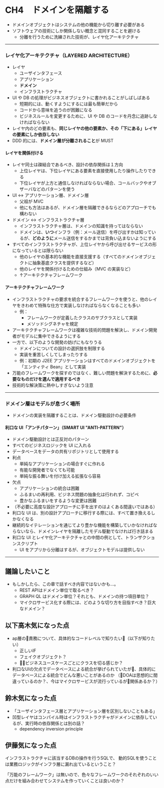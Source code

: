 # CH4　ドメインを隔離する

- ドメインオブジェクトはシステムの他の機能から切り離す必要がある
- ソフトウェアの技術にしか関係しない概念と混同することを避ける
    - 分離を行うために洗練された技術が、レイヤ化アーキテクチャ

---
### レイヤ化アーキテクチャ（LAYERED ARCHITECTURE）
- レイヤ
    - ユーザインタフェース
    - アプリケーション
    - **ドメイン**
    - インフラストラクチャ
- UI や DB の処理がビジネスオブジェクトに書かれることがしばしばある
    - 短期的には、動くすようにするには最も簡単だから
    - コードから意味を追うのが困難になる
    - ビジネスルールを変更するために、UI や DB のコードを丹念に追跡しなければならない
- レイヤ内のどの要素も、**同じレイヤの他の要素か、その「下にある」レイヤの要素にしか依存しない**
- DDD 的には、**ドメイン層が分離されること**が MUST

#### レイヤを関係付ける
- レイヤ同士は疎結合であるべき、設計の依存関係は１方向
    - 上位レイヤは、下位レイヤにある要素を直接使用したり操作したりできる
    - 下位レイヤが上方と通信しなければならない場合、コールバックやオブザーバなどのパターンを使う
- UI <-> アプリケーション層、ドメイン層
    - 父祖が MVC
    - 他にも方法はあるが、ドメイン層を隔離できるならどのアプローチでも構わない
- ドメイン <-> インフラストラクチャ層
    - インフラストラクチャ層は、ドメインの知識を持ってはならない
    - ドメインは、**いつ**インフラ（例：メール送信）を呼び出すかは知っているが、**どのように**メール送信をするかまでは背負い込まないようにする
- すべてのインフラストラクチャが、上位レイヤから呼び出せるサービスの形になっているとは限らない
    - 他のレイヤの基本的な機能を直接支援する（すべてのドメインオブジェクトに抽象基底クラスを提供するなど）
    - 他のレイヤを関係付けるための仕組み（MVC の実装など）
    - ↑アーキテクチャフレームワーク

#### アーキテクチャフレームワーク
- インフラストラクチャの要求を統合するフレームワークを使うと、他のレイヤをきわめて特殊な仕方で実装しなければならなくなることも多い
    - 例：
        - フレームワークが定義したクラスのサブクラスとして実装
        - メソッドシグネチャを規定
- アーキテクチャフレームワークは複雑な技術的問題を解決し、ドメイン開発者がモデルに集中できるようにする
- 一方で、以下のような開発の妨げにもなりうる
    - ドメインについての設計の選択肢を制限する
    - 実装を重苦しくしてしまったりする
    - 例：初期の J2EE アプリケーションはすべてのドメインオブジェクトを「エンティティ Bean」として実装
- 万能のフレームワークを探すのではなく、難しい問題を解決するために、**必要なものだけを選んで適用するべき**
- 技術的な解決策に熱中しすぎないよう注意

---
### ドメイン層はモデルが息づく場所
- ドメインの実装を隔離することは、ドメイン駆動設計の必要条件

#### 利口な UI「アンチパターン」（SMART UI "ANTI-PATTERN"）
- ドメイン駆動設計とは正反対のパターン
- すべてのビジネスロジックを UI に入れる
- データベースをデータの共有リポジトリとして使用する
- 利点
    - 単純なアプリケーションの場合すぐに作れる
    - 有能な開発者でなくても可能
    - 単純な振る舞いを付け加える拡張なら容易
- 欠点
    - アプリケーションの統合は困難
    - ふるまいの再利用、ビジネス問題の抽象化は行われず、コピペ
    - 豊かなふるまいをするような変更は困難
- （不必要に高度な設計アプローチに手を出すのはよくある間違いではある）
- 利口な UI は、別の設計アプローチに移行する際には、すべて置き換えるしかなくなる
- 継続的なイテレーションを通じてより豊かな機能を構築していかなければならないなら、ドメインレイヤを隔離したモデル駆動でなければ行き詰まる
- 利口な UI とレイヤ化アーキテクチャとの中間の例として、トランザクションスクリプト
    - UI をアプリから分離はするが、オブジェクトモデルは提供しない



---
## 議論したいこと
- もしかしたら、この章で話すべき内容ではないかも…。
    - REST APIはドメイン単位で取るべき？
    - GRAPH QL はドメイン単位？それとも、ドメインの持つ項目単位？
    - マイクロサービス化する際には、どのような切り方を目指すべき？巨大なドメイン？

## 以下高木気になった点
- ap層の責務について、具体的なコードレベルで知りたい（以下が知りたい）
    - 正しいIF
    - フェイクオブジェクト？
    - ビジネスユースケースごとにクラスを切る感じか？
- 利口なUIの欠点でデータベースによる統合が挙げられていたが、具体的にデータベースによる統合でどんな悪いことがあるのか
  （DOAは思想的に間違っているのか？、今はマイクロサービスが流行っているが関係あるか？）

## 鈴木気になった点
- 「ユーザインタフェース層とアプリケーション層を区別しないこともある」
- 凹型レイヤはコンパイル時はインフラストラクチャがドメインに依存しているが、実行時の依存関係とは別の話？
    - dependency inversion principle

## 伊藤気になった点
インフラストラクチャに該当するDBの操作を行うSQLで、
動的SQLを使うことは業務ロジックがインフラ層に漏れ出ているということ？

「万能のフレームワーク」は無いので、色々なフレームワークのそれぞれのいい点だけを組み合わせてシステムを作っていくことは良いのか？
